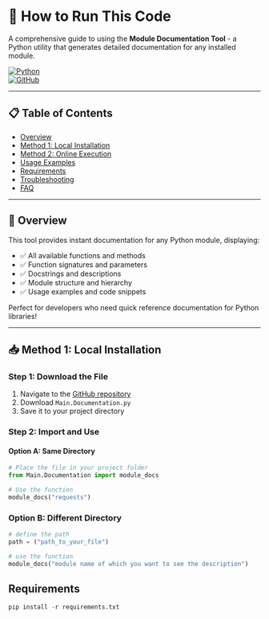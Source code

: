 # 🚀 How to Run This Code

A comprehensive guide to using the **Module Documentation Tool** - a Python utility that generates detailed documentation for any installed module.

[![Python](https://img.shields.io/badge/Python-3.6+-blue.svg)](https://python.org)   
[![GitHub](https://img.shields.io/badge/GitHub-Repository-black.svg)](https://github.com/ASHIQ2023/Miscellanous_code)

---

## 📋 Table of Contents

- [Overview](#-overview)  
- [Method 1: Local Installation](#-method-1-local-installation)  
- [Method 2: Online Execution](#-method-2-online-execution)  
- [Usage Examples](#-usage-examples)   
- [Requirements](#-requirements)  
- [Troubleshooting](#-troubleshooting)  
- [FAQ](#-faq)  

---

## 🎯 Overview

This tool provides instant documentation for any Python module, displaying:  
- ✅ All available functions and methods  
- ✅ Function signatures and parameters  
- ✅ Docstrings and descriptions  
- ✅ Module structure and hierarchy  
- ✅ Usage examples and code snippets  

Perfect for developers who need quick reference documentation for Python libraries!

---

## 📥 Method 1: Local Installation

### Step 1: Download the File  
1. Navigate to the [GitHub repository](https://github.com/ASHIQ2023/Miscellaneous-Code)  
2. Download `Main.Documentation.py`  
3. Save it to your project directory  

### Step 2: Import and Use

#### Option A: Same Directory
```python
# Place the file in your project folder
from Main.Documentation import module_docs

# Use the function
module_docs("requests")
```

### Option B: Different Directory
```python
# define the path
path = ("path_to_your_file")

# use the function
module_docs("module name of which you want to see the description")
```

## Requirements

```python
pip install -r requirements.txt
```


  
  
  
